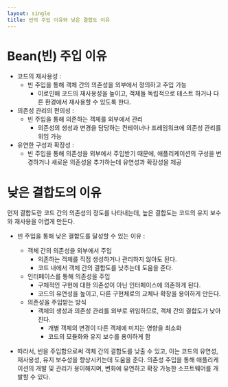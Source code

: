 ```yaml
---
layout: single
title: 빈의 주입 이유와 낮은 결합도 이유
---
```


# Bean(빈) 주입 이유
- 코드의 재사용성 :
    - 빈 주입을 통해 객체 간의 의존성을 외부에서 정의하고 주입 가능
        - 이로인해 코드의 재사용성을 높이고, 객체들 독립적으로 테스트 하거나 다른 환경에서 재사용할 수 있도록 한다.
- 의존성 관리의 편의성 :
    - 빈 주입을 통해 의존하는 객체를 외부에서 관리
        - 의존성의 생성과 변경을 담당하는 컨테이너나 프레임워크에 의존성 관리를 위임 가능
- 유연한 구성과 확장성 :
    - 빈 주입을 통해 의존성을 외부에서 주입받기 때문에, 애플리케이션의 구성을 변경하거나 새로운 의존성을 추가하는데 유연성과 확장성을 제공

# 낮은 결합도의 이유 
먼저 결합도란 코드 간의 의존성의 정도를 나타내는데, 높은 결합도는 코드의 유지 보수와 재사용을 어렵게 만든다.
- 빈 주입을 통해 낮은 결합도를 달성할 수 있는 이유 :
    - 객체 간의 의존성을 외부에서 주입
        - 의존하는 객체를 직접 생성하거나 관리하지 않아도 된다.
        - 코드 내에서 객체 간의 결합도를 낮추는데 도움을 준다.
    - 인터페이스를 통해 의존성을 주입
        - 구체적인 구현에 대한 의존성이 아닌 인터페이스에 의존하게 된다.
        - 코드의 유연성을 높이고, 다른 구현체로의 교체나 확장을 용이하게 만든다.
    - 의존성을 주입받는 방식
        - 객체의 생성과 의존성 관리를 외부로 위임하므로, 객체 간의 결합도가 낮아진다.
            - 개별 객체의 변경이 다른 객체에 미치는 영향을 최소화
            - 코드의 모듈화와 유지 보수를 용이하게 함
          
- 따라서, 빈을 주입함으로써 객체 간의 결합도를 낮출 수 있고, 이는 코드의 유연성, 재사용성, 유지 보수성을 향상시키는데 도움을 준다. 의존성 주입을 통해 애플리케이션의 개발 및 관리가 용이해지며, 변화에 유연하고 확장 가능한 소프트웨어를 개발할 수 있다.
